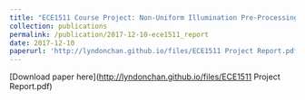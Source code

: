 ```yaml
---
title: "ECE1511 Course Project: Non-Uniform Illumination Pre-Processing for Facial Recognition with Bidimensional Empirical Mode Decomposition"
collection: publications
permalink: /publication/2017-12-10-ece1511_report
date: 2017-12-10
paperurl: 'http://lyndonchan.github.io/files/ECE1511 Project Report.pdf'
---
```

[Download paper here](http://lyndonchan.github.io/files/ECE1511 Project Report.pdf)